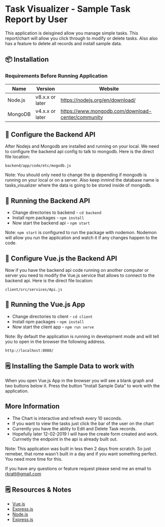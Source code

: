 
# Task Visualizer - Sample Task Report by User

This application is deisgined allow you manage simple tasks. This report/chart will allow you click through to modify or delete tasks. Also also has a feature to delete all records and install sample data.

## :package: Installation

### Requirements Before Running Application
|          Name           |           Version                 |              Website                              |
|-------------------------|-----------------------------------|---------------------------------------------------|
| Node.js                 | v8.x.x or later                   | https://nodejs.org/en/download/                   |
| MongoDB                 | v4.x.x or later                   | https://www.mongodb.com/download-center/community |

## :wrench: Configure the Backend API

After Nodejs and Mongodb are installed and running on your local. We need to configure the backend api config to talk to mongodb. Here is the direct file location:
```
backend/app/code/etc/mogodb.js
```
Note: You should only need to change the ip depending if mongodb is running on your local or on a server. Also keep inmind the database name is tasks_visualizer where the data is going to be stored inside of mongodb.

## :rocket: Running the Backend API

- Change directories to backend - ```cd backend```
- Install npm packages - ```npm install```
- Now start the backend api - ```npm start```

Note: ```npm start``` is configured to run the package with nodemon. Nodemon will allow you run the application and watch it if any changes happen to the code.

## :wrench: Configure Vue.js the Backend API

Now if you have the backend api code running on another computer or server you need to modify the Vue.js service that allows to connect to the backend api.  Here is the direct file location:
```
client/src/services/Api.js
```
## :rocket: Running the Vue.js App 
- Change directories to client - ```cd client```
- Install npm packages - ```npm install```
- Now start the client app - ```npm run serve```

Note: By default the application is running in development mode and will tell you to open in the browser the following address.
```
http://localhost:8080/
```

## :spiral_notepad: Installing the Sample Data to work with

When you open Vue.js App in the browser you will see a blank graph and two buttons below it. Press the button "Install Sample Data" to work with the application.

## More Information

- The Chart is interactive and refresh every 10 seconds. 
- If you want to view the tasks just click the bar of the user on the chart
- Currently you have the ablity to Edit and Delete Task records.
- Hopefully later 12-02-2019 I will have the create form created and work. Currnetly the endpoint in the api is already built out.

Note: This application was built in less then 2 days from scratch. So just remeber, that rome wasn't built in a day and if you want something perfect. You need more time for this.

If you have any questions or feature request please send me an email to rkratt@gmail.com



## :spiral_notepad: Resources & Notes
- [Vue.js](https://vuejs.org/v2/guide/)
- [Express.js](https://expressjs.com/)
- [Node.js](https://nodejs.org/en/docs/)
- [Express.js](https://expressjs.com/)
